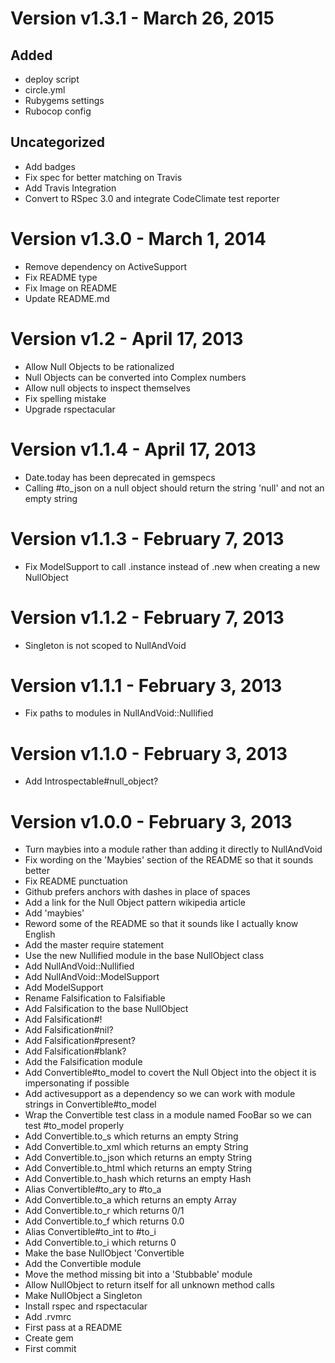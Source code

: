 Version v1.3.1 - March 26, 2015
================================================================================

Added
--------------------------------------------------------------------------------
  * deploy script
  * circle.yml
  * Rubygems settings
  * Rubocop config

Uncategorized
--------------------------------------------------------------------------------
  * Add badges
  * Fix spec for better matching on Travis
  * Add Travis Integration
  * Convert to RSpec 3.0 and integrate CodeClimate test reporter

Version v1.3.0 - March 1, 2014
================================================================================

  * Remove dependency on ActiveSupport
  * Fix README type
  * Fix Image on README
  * Update README.md

Version v1.2 - April 17, 2013
================================================================================

  * Allow Null Objects to be rationalized
  * Null Objects can be converted into Complex numbers
  * Allow null objects to inspect themselves
  * Fix spelling mistake
  * Upgrade rspectacular

Version v1.1.4 - April 17, 2013
================================================================================

  * Date.today has been deprecated in gemspecs
  * Calling #to_json on a null object should return the string 'null' and not an
    empty string

Version v1.1.3 - February 7, 2013
================================================================================

  * Fix ModelSupport to call .instance instead of .new when creating a new
    NullObject

Version v1.1.2 - February 7, 2013
================================================================================

  * Singleton is not scoped to NullAndVoid

Version v1.1.1 - February 3, 2013
================================================================================

  * Fix paths to modules in NullAndVoid::Nullified

Version v1.1.0 - February 3, 2013
================================================================================

  * Add Introspectable#null_object?

Version v1.0.0 - February 3, 2013
================================================================================

  * Turn maybies into a module rather than adding it directly to NullAndVoid
  * Fix wording on the 'Maybies' section of the README so that it sounds better
  * Fix README punctuation
  * Github prefers anchors with dashes in place of spaces
  * Add a link for the Null Object pattern wikipedia article
  * Add 'maybies'
  * Reword some of the README so that it sounds like I actually know English
  * Add the master require statement
  * Use the new Nullified module in the base NullObject class
  * Add NullAndVoid::Nullified
  * Add NullAndVoid::ModelSupport
  * Add ModelSupport
  * Rename Falsification to Falsifiable
  * Add Falsification to the base NullObject
  * Add Falsification#!
  * Add Falsification#nil?
  * Add Falsification#present?
  * Add Falsification#blank?
  * Add the Falsification module
  * Add Convertible#to_model to covert the Null Object into the object it is
    impersonating if possible
  * Add activesupport as a dependency so we can work with module strings in
    Convertible#to_model
  * Wrap the Convertible test class in a module named FooBar so we can test
    #to_model properly
  * Add Convertible.to_s which returns an empty String
  * Add Convertible.to_xml which returns an empty String
  * Add Convertible.to_json which returns an empty String
  * Add Convertible.to_html which returns an empty String
  * Add Convertible.to_hash which returns an empty Hash
  * Alias Convertible#to_ary to #to_a
  * Add Convertible.to_a which returns an empty Array
  * Add Convertible.to_r which returns 0/1
  * Add Convertible.to_f which returns 0.0
  * Alias Convertible#to_int to #to_i
  * Add Convertible.to_i which returns 0
  * Make the base NullObject 'Convertible
  * Add the Convertible module
  * Move the method missing bit into a 'Stubbable' module
  * Allow NullObject to return itself for all unknown method calls
  * Make NullObject a Singleton
  * Install rspec and rspectacular
  * Add .rvmrc
  * First pass at a README
  * Create gem
  * First commit


